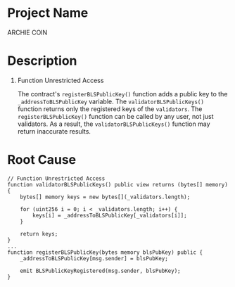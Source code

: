 # Project Name
ARCHIE COIN

# Description
1. Function Unrestricted Access
    
    The contract's `registerBLSPublicKey()` function adds a public key to the `_addressToBLSPublicKey` variable. The `validatorBLSPublicKeys()` function returns only the registered keys of the `validators`. The `registerBLSPublicKey()` function can be called by any user, not just validators. As a result, the `validatorBLSPublicKeys()` function may return inaccurate results.

# Root Cause
```solidity
// Function Unrestricted Access
function validatorBLSPublicKeys() public view returns (bytes[] memory) {
    bytes[] memory keys = new bytes[](_validators.length);

    for (uint256 i = 0; i < _validators.length; i++) {
        keys[i] = _addressToBLSPublicKey[_validators[i]];
    }

    return keys;
}
...
function registerBLSPublicKey(bytes memory blsPubKey) public {
    _addressToBLSPublicKey[msg.sender] = blsPubKey;

    emit BLSPublicKeyRegistered(msg.sender, blsPubKey);
}